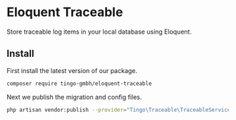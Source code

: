# Eloquent Traceable

Store traceable log items in your local database using Eloquent.

## Install

First install the latest version of our package.
```bash
composer require tingo-gmbh/eloquent-traceable
```

Next we publish the migration and config files.
```bash
php artisan vendor:publish --provider="Tingo\Traceable\TraceableServiceProvider" --tag="migrations"
```